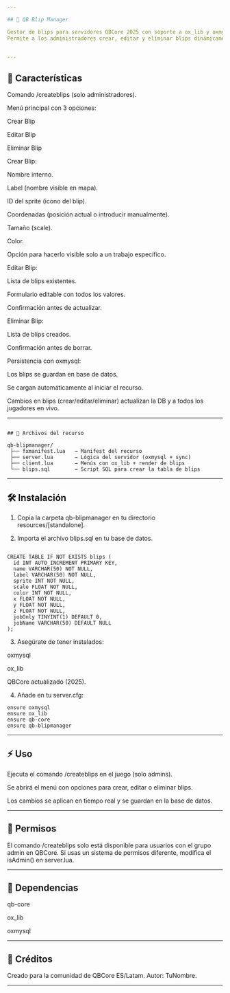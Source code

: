 ```yaml
---

## 📌 QB Blip Manager

Gestor de blips para servidores QBCore 2025 con soporte a ox_lib y oxmysql.
Permite a los administradores crear, editar y eliminar blips dinámicamente desde un menú en el juego, con persistencia en base de datos.


---
```


## 🚀 Características

Comando /createblips (solo administradores).

Menú principal con 3 opciones:

Crear Blip

Editar Blip

Eliminar Blip


Crear Blip:

Nombre interno.

Label (nombre visible en mapa).

ID del sprite (icono del blip).

Coordenadas (posición actual o introducir manualmente).

Tamaño (scale).

Color.

Opción para hacerlo visible solo a un trabajo específico.


Editar Blip:

Lista de blips existentes.

Formulario editable con todos los valores.

Confirmación antes de actualizar.


Eliminar Blip:

Lista de blips creados.

Confirmación antes de borrar.


Persistencia con oxmysql:

Los blips se guardan en base de datos.

Se cargan automáticamente al iniciar el recurso.

Cambios en blips (crear/editar/eliminar) actualizan la DB y a todos los jugadores en vivo.




---
```

## 📂 Archivos del recurso

qb-blipmanager/
 ├── fxmanifest.lua   → Manifest del recurso
 ├── server.lua       → Lógica del servidor (oxmysql + sync)
 ├── client.lua       → Menús con ox_lib + render de blips
 └── blips.sql        → Script SQL para crear la tabla de blips

```
---

## 🛠️ Instalación

1. Copia la carpeta qb-blipmanager en tu directorio resources/[standalone].


2. Importa el archivo blips.sql en tu base de datos.
```

CREATE TABLE IF NOT EXISTS blips (
  id INT AUTO_INCREMENT PRIMARY KEY,
  name VARCHAR(50) NOT NULL,
  label VARCHAR(50) NOT NULL,
  sprite INT NOT NULL,
  scale FLOAT NOT NULL,
  color INT NOT NULL,
  x FLOAT NOT NULL,
  y FLOAT NOT NULL,
  z FLOAT NOT NULL,
  jobOnly TINYINT(1) DEFAULT 0,
  jobName VARCHAR(50) DEFAULT NULL
);

```
3. Asegúrate de tener instalados:

oxmysql

ox_lib

QBCore actualizado (2025).



4. Añade en tu server.cfg:
```
ensure oxmysql
ensure ox_lib
ensure qb-core
ensure qb-blipmanager
```



---

## ⚡ Uso

Ejecuta el comando /createblips en el juego (solo admins).

Se abrirá el menú con opciones para crear, editar o eliminar blips.

Los cambios se aplican en tiempo real y se guardan en la base de datos.



---

## 📜 Permisos

El comando /createblips solo está disponible para usuarios con el grupo admin en QBCore.
Si usas un sistema de permisos diferente, modifica el isAdmin() en server.lua.


---

## 🧩 Dependencias

qb-core

ox_lib

oxmysql



---

## 📝 Créditos

Creado para la comunidad de QBCore ES/Latam.
Autor: TuNombre.


---
